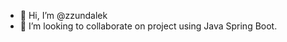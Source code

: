 - 👋 Hi, I’m @zzundalek
- 💞️ I’m looking to collaborate on project using Java Spring Boot.

<!---
zzundalek/zzundalek is a ✨ special ✨ repository because its `README.md` (this file) appears on your GitHub profile.
You can click the Preview link to take a look at your changes.
--->
